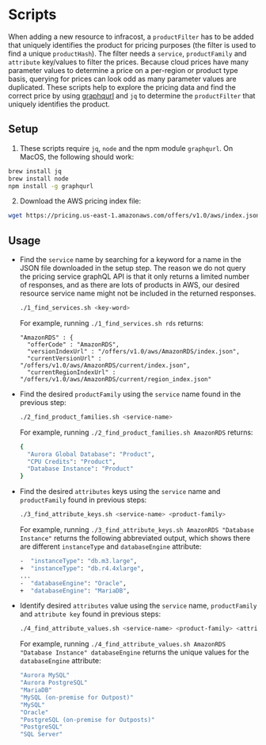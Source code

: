 # Scripts

When adding a new resource to infracost, a `productFilter` has to be added that uniquely identifies the product for pricing purposes (the filter is used to find a unique `productHash`). The filter needs a `service`, `productFamily` and `attribute` key/values to filter the prices. Because cloud prices have many parameter values to determine a price on a per-region or product type basis, querying for prices can look odd as many parameter values are duplicated. These scripts help to explore the pricing data and find the correct price by using [graphqurl](https://github.com/hasura/graphqurl) and `jq` to determine the `productFilter` that uniquely identifies the product.

## Setup

1. These scripts require `jq`, `node` and the npm module `graphqurl`. On MacOS, the following should work:

  ```sh
  brew install jq
  brew install node
  npm install -g graphqurl
  ```

2. Download the AWS pricing index file:

  ```sh
  wget https://pricing.us-east-1.amazonaws.com/offers/v1.0/aws/index.json
  ```

## Usage

* Find the `service` name by searching for a keyword for a name in the JSON file downloaded in the setup step. The reason we do not query the pricing service graphQL API is that it only returns a limited number of responses, and as there are lots of products in AWS, our desired resource service name might not be included in the returned responses.

  ```sh
  ./1_find_services.sh <key-word>
  ```

  For example, running `./1_find_services.sh rds` returns:

    ```
    "AmazonRDS" : {
      "offerCode" : "AmazonRDS",
      "versionIndexUrl" : "/offers/v1.0/aws/AmazonRDS/index.json",
      "currentVersionUrl" : "/offers/v1.0/aws/AmazonRDS/current/index.json",
      "currentRegionIndexUrl" : "/offers/v1.0/aws/AmazonRDS/current/region_index.json"
    ```

* Find the desired `productFamily` using the `service` name found in the previous step:

  ```sh
  ./2_find_product_families.sh <service-name>
  ```

  For example, running `./2_find_product_families.sh AmazonRDS` returns:

    ```sh
    {
      "Aurora Global Database": "Product",
      "CPU Credits": "Product",
      "Database Instance": "Product"
    }
    ```

* Find the desired `attributes` keys using the `service` name and `productFamily` found in previous steps:

  ```sh
  ./3_find_attribute_keys.sh <service-name> <product-family>
  ```

  For example, running `./3_find_attribute_keys.sh AmazonRDS "Database Instance"` returns the following abbreviated output, which shows there are different `instanceType` and `databaseEngine` attribute:

    ```sh
    -  "instanceType": "db.m3.large",
    +  "instanceType": "db.r4.4xlarge",
    ...
    -  "databaseEngine": "Oracle",
    +  "databaseEngine": "MariaDB",
    ```

* Identify desired `attributes` value using the `service` name, `productFamily` and `attribute key` found in previous steps:

  ```sh
  ./4_find_attribute_values.sh <service-name> <product-family> <attribute-key>
  ```

  For example, running `./4_find_attribute_values.sh AmazonRDS "Database Instance" databaseEngine` returns the unique values for the `databaseEngine` attribute:

    ```sh
    "Aurora MySQL"
    "Aurora PostgreSQL"
    "MariaDB"
    "MySQL (on-premise for Outpost)"
    "MySQL"
    "Oracle"
    "PostgreSQL (on-premise for Outposts)"
    "PostgreSQL"
    "SQL Server"
    ```
